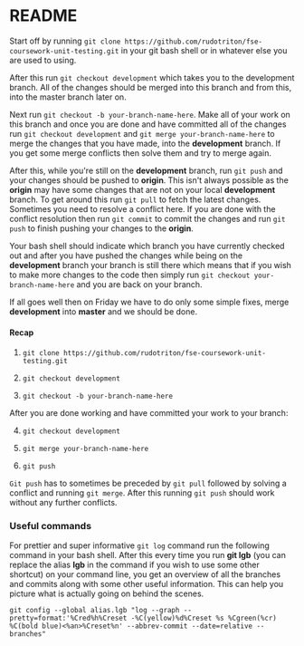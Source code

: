 # README #

Start off by running ```git clone https://github.com/rudotriton/fse-coursework-unit-testing.git``` in your git bash shell or in whatever else you are used to using.

After this run ```git checkout development``` which takes you to the development branch.
 All of the changes should be merged into this branch and from this, into the master 
 branch later on.

Next run ```git checkout -b your-branch-name-here```. Make all of your work on this branch 
and once you are done and have committed all of the changes run ```git checkout development``` 
and ```git merge your-branch-name-here``` to merge the changes that you have made, into
 the **development** branch. If you get some merge conflicts then solve them and try to merge again.

After this, while you're still on the **development** branch, run ```git push``` and your changes 
should be pushed to **origin**. This isn't always possible as the **origin** may have some 
changes that are not on your local **development** branch. To get around this run ```git pull``` 
to fetch the latest changes. Sometimes you need to resolve a conflict here. If you are done with 
the conflict resolution then run ```git commit``` to commit the changes and run ```git push``` 
to finish pushing your changes to the **origin**.

Your bash shell should indicate which branch you have currently checked out and after you have pushed the changes while being on the **development** branch your branch is still there which means that if you wish to make more changes to the code then simply run ```git checkout your-branch-name-here``` and you are back on your branch.

If all goes well then on Friday we have to do only some simple fixes, merge **development** into **master** and we should be done.

#### Recap ####

1. ```git clone https://github.com/rudotriton/fse-coursework-unit-testing.git```

2. ```git checkout development```

3. ```git checkout -b your-branch-name-here```

After you are done working and have committed your work to your branch:

4. ```git checkout development```

5. ```git merge your-branch-name-here```

6. ```git push```

```Git push``` has to sometimes be preceded by ```git pull``` followed by solving a conflict
 and running ```git merge```. After this running ```git push``` should work without any
  further conflicts.



### Useful commands ###

For prettier and super informative ```git log``` command run the following command in your bash shell. After this every time you run **git lgb** (you can replace the alias **lgb** in the command if you wish to use some other shortcut) on your command line, you get an overview of all the branches and commits along with some other useful information. This can help you picture what is actually going on behind the scenes.

```git config --global alias.lgb "log --graph --pretty=format:'%Cred%h%Creset -%C(yellow)%d%Creset %s %Cgreen(%cr) %C(bold blue)<%an>%Creset%n' --abbrev-commit --date=relative --branches"```
